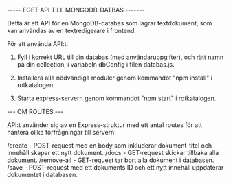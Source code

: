 ----- EGET API TILL MONGODB-DATBAS -------

Detta är ett API för en MongoDB-databas som lagrar textdokument, som kan användas av en 
textredigerare i frontend. 

För att använda API:t:

1. Fyll  i korrekt URL till din databas (med användaruppgifter), och rätt namn på din collection, i
variabeln dbConfig i filen databas.js.

2. Installera alla nödvändiga moduler genom kommandot "npm install" i rotkatalogen.

3. Starta express-servern genom kommandot "npm start" i rotkatalogen. 

--- OM ROUTES ---

API:t använder sig av en Express-struktur med ett antal routes för att hantera olika förfrågningar till servern:

/create - POST-request med en body som inkluderar dokument-titel och innehåll skapar ett nytt dokument.
/docs - GET-request skickar tillbaka alla dokument.
/remove-all - GET-request tar bort alla dokument i databasen.
/save - POST-request med ett dokuments ID och ett nytt innehåll uppdaterar dokumentet i databasen.
